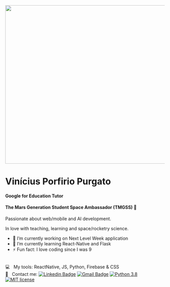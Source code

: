 <img width="700" height="500" src="https://lh3.googleusercontent.com/-etE5M9zCeB4/XyoDi9lhV2I/AAAAAAAABNo/mwfBSw7p-bsaHjuCWPv7Zk12MA9dMFnzACK8BGAsYHg/s0/2020-08-04.jpg">


<h1> Vinícius Porfirio Purgato </h1>

<h4>Google for Education Tutor</h4>
<h4>The Mars Generation Student Space Ambassador (TMGSS)
🚀</h4>

Passionate about web/mobile and AI development.

In love with teaching, learning and space/rocketry science.

- 🔭 I’m currently working on Next Level Week application
- 🌱 I’m currently learning React-Native and Flask
- ⚡ Fun fact: I love coding since I was 9


<br/> :computer: &nbsp; My tools: ReactNative, JS, Python, Firebase & CSS
 <br/> :email: &nbsp; Contact me: [![Linkedin Badge](https://img.shields.io/badge/-ViníciusPurgato-blue?style=flat-square&logo=Linkedin&logoColor=white&link=https://https://www.linkedin.com/in/vin%C3%ADcius-porfirio-purgato-7891401b3/)](https://www.linkedin.com/in/vin%C3%ADcius-porfirio-purgato-7891401b3/) 
 [![Gmail Badge](https://img.shields.io/badge/-vinicius.purgato-c14438?style=flat-square&logo=Gmail&logoColor=white&link=mailto:vinicius.purgato@mapleiscool.g12.br)](mailto:vinicius.purgato@mapleiscool.g12.br)
[![Python 3.8](https://img.shields.io/badge/python-3.8-blue.svg)](https://www.python.org/downloads/release/python-380/)
[![MIT license](https://img.shields.io/badge/License-MIT-blue.svg)](https://lbesson.mit-license.org/)






<!--
**vinny380/vinny380** is a ✨ _special_ ✨ repository because its `README.md` (this file) appears on your GitHub profile.

Here are some ideas to get you started:

- 🔭 I’m currently working on ...
- 🌱 I’m currently learning ...
- 👯 I’m looking to collaborate on ...
- 🤔 I’m looking for help with ...
- 💬 Ask me about ...
- 📫 How to reach me: ...
- 😄 Pronouns: ...
- ⚡ Fun fact: ...
-->
